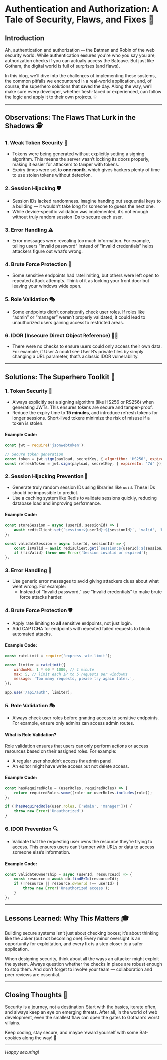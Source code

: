 # Authentication and Authorization: A Tale of Security, Flaws, and Fixes 🚀

## Introduction

Ah, authentication and authorization — the Batman and Robin of the web security world. While authentication ensures you're who you say you are, authorization checks if you can actually access the Batcave. But just like Gotham, the digital world is full of surprises (and flaws).

In this blog, we’ll dive into the challenges of implementing these systems, the common pitfalls we encountered in a real-world application, and, of course, the superhero solutions that saved the day. Along the way, we’ll make sure every developer, whether fresh-faced or experienced, can follow the logic and apply it to their own projects. 💡

---

## Observations: The Flaws That Lurk in the Shadows 🕵️

### 1. **Weak Token Security** 🔐

-   Tokens were being generated without explicitly setting a signing algorithm. This means the server wasn’t locking its doors properly, making it easier for attackers to tamper with tokens.
-   Expiry times were set to **one month**, which gives hackers plenty of time to use stolen tokens without detection.

### 2. **Session Hijacking** 🛡️

-   Session IDs lacked randomness. Imagine handing out sequential keys to a building — it wouldn’t take long for someone to guess the next one.
-   While device-specific validation was implemented, it’s not enough without truly random session IDs to secure each user.

### 3. **Error Handling** ⚠️

-   Error messages were revealing too much information. For example, telling users “Invalid password” instead of “Invalid credentials” helps attackers figure out what’s wrong.

### 4. **Brute Force Protection** 🥊

-   Some sensitive endpoints had rate limiting, but others were left open to repeated attack attempts. Think of it as locking your front door but leaving your windows wide open.

### 5. **Role Validation** 🎭

-   Some endpoints didn’t consistently check user roles. If roles like “admin” or “manager” weren’t properly validated, it could lead to unauthorized users gaining access to restricted areas.

### 6. **IDOR (Insecure Direct Object Reference)** 🕵️‍♂️

-   There were no checks to ensure users could only access their own data. For example, if User A could see User B’s private files by simply changing a URL parameter, that’s a classic IDOR vulnerability.

---

## Solutions: The Superhero Toolkit 🦸

### 1. **Token Security** 🔑

-   Always explicitly set a signing algorithm (like HS256 or RS256) when generating JWTs. This ensures tokens are secure and tamper-proof.
-   Reduce the expiry time to **15 minutes**, and introduce refresh tokens for longer sessions. Short-lived tokens minimize the risk of misuse if a token is stolen.

#### Example Code:

```javascript
const jwt = require('jsonwebtoken');

// Secure token generation
const token = jwt.sign(payload, secretKey, { algorithm: 'HS256', expiresIn: '15m' });
const refreshToken = jwt.sign(payload, secretKey, { expiresIn: '7d' });
```

### 2. **Session Hijacking Prevention** 🔐

-   Generate truly random session IDs using libraries like `uuid`. These IDs should be impossible to predict.
-   Use a caching system like Redis to validate sessions quickly, reducing database load and improving performance.

#### Example Code:

```javascript
const storeSession = async (userId, sessionId) => {
    await redisClient.set(`session:${userId}:${sessionId}`, 'valid', 'EX', 1800); // 30 min TTL
};

const validateSession = async (userId, sessionId) => {
    const isValid = await redisClient.get(`session:${userId}:${sessionId}`);
    if (!isValid) throw new Error('Session invalid or expired');
};
```

### 3. **Error Handling** 🛑

-   Use generic error messages to avoid giving attackers clues about what went wrong. For example:
    -   Instead of “Invalid password,” use “Invalid credentials” to make brute force attacks harder.

### 4. **Brute Force Protection** 🛡️

-   Apply rate limiting to **all** sensitive endpoints, not just login.
-   Add CAPTCHA for endpoints with repeated failed requests to block automated attacks.

#### Example Code:

```javascript
const rateLimit = require('express-rate-limit');

const limiter = rateLimit({
    windowMs: 1 * 60 * 1000, // 1 minute
    max: 5, // limit each IP to 5 requests per windowMs
    message: 'Too many requests, please try again later.',
});

app.use('/api/auth', limiter);
```

### 5. **Role Validation** 🎭

-   Always check user roles before granting access to sensitive endpoints. For example, ensure only admins can access admin routes.

#### What is Role Validation?

Role validation ensures that users can only perform actions or access resources based on their assigned roles. For example:

-   A regular user shouldn’t access the admin panel.
-   An editor might have write access but not delete access.

#### Example Code:

```javascript
const hasRequiredRole = (userRoles, requiredRoles) => {
    return requiredRoles.some((role) => userRoles.includes(role));
};

if (!hasRequiredRole(user.roles, ['admin', 'manager'])) {
    throw new Error('Unauthorized');
}
```

### 6. **IDOR Prevention** 🔍

-   Validate that the requesting user owns the resource they’re trying to access. This ensures users can’t tamper with URLs or data to access someone else’s information.

#### Example Code:

```javascript
const validateOwnership = async (userId, resourceId) => {
    const resource = await db.findById(resourceId);
    if (!resource || resource.ownerId !== userId) {
        throw new Error('Unauthorized access');
    }
};
```

---

## Lessons Learned: Why This Matters 🎓

Building secure systems isn’t just about checking boxes; it’s about thinking like the Joker (but not becoming one). Every minor oversight is an opportunity for exploitation, and every fix is a step closer to a safer application.

When designing security, think about all the ways an attacker might exploit the system. Always question whether the checks in place are robust enough to stop them. And don’t forget to involve your team — collaboration and peer reviews are essential.

---

## Closing Thoughts 🏁

Security is a journey, not a destination. Start with the basics, iterate often, and always keep an eye on emerging threats. After all, in the world of web development, even the smallest flaw can open the gates to Gotham’s worst villains.

Keep coding, stay secure, and maybe reward yourself with some Bat-cookies along the way! 🍪

---

_Happy securing!_
